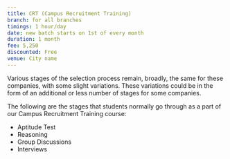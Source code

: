 ```yaml
---
title: CRT (Campus Recruitment Training)
branch: for all branches
timings: 1 hour/day
date: new batch starts on 1st of every month
duration: 1 month
fee: 5,250
discounted: Free
venue: City name
---
```


Various stages of the selection process remain, broadly, the same for these companies, with some slight variations. These variations could be in the form of an additional or less number of stages for some companies.

The following are the stages that students normally go through as a part of our Campus Recruitment Training course:

- Aptitude Test
- Reasoning
- Group Discussions
- Interviews